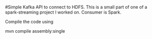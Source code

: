 #Simple Kafka API to connect to HDFS.
This is a small part of one of a spark-streaming project I worked on. 
Consumer is Spark.

Compile the code using 

mvn compile assembly:single